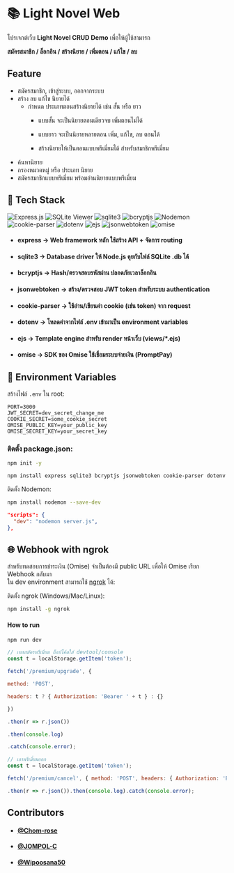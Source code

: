 # 📚 Light Novel Web

โปรเจกต์เว็บ **Light Novel CRUD Demo** เพื่อให้ผู้ใช้สามารถ 

**สมัครสมาชิก / ล็อกอิน / สร้างนิยาย / เพิ่มตอน / แก้ไข / ลบ**
  
## Feature
- สมัครสมาชิก, เข้าสู่ระบบ, ออกจากระบบ
- สร้าง ลบ แก้ไข นิยายได้
  - กําหนด ประเภทตอนสร้างนิยายได้ เช่น สั้น หรือ ยาว
    - แบบสั้น จะเป็นนิยายตอนเดียวจบ เพิ่มตอนไม่ได้
    - แบบยาว จะเป็นนิยายหลายตอน เพิ่ม, แก้ไข, ลบ ตอนได้

    - สร้างนิยายให้เป็นตอนแบบพรีเมี่ยมได้ สำหรับสมาชิกพรีเมี่ยม
- ค้นหานิยาย
- กรองหมวดหมู่ หรือ ประเภท นิยาย
- สมัครสมาชิกแบบพรีเมี่ยม พร้อมอ่านนิยายแบบพรีเมี่ยม


## 🚀 Tech Stack  

![Express.js](https://img.shields.io/badge/Express.js-9C9C9C?style=for-the-badge&logo=express&logoColor=white)
![SQLite Viewer](https://img.shields.io/badge/SQLite%20Viewer-003B57?style=for-the-badge&logo=sqlite&logoColor=white)
![sqlite3](https://img.shields.io/badge/sqlite3-003B57?style=for-the-badge&logo=sqlite&logoColor=white)
![bcryptjs](https://img.shields.io/badge/bcryptjs-F7DF1E?style=for-the-badge&logo=javascript&logoColor=black)
![Nodemon](https://img.shields.io/badge/Nodemon-76D04B?style=for-the-badge&logo=nodemon&logoColor=black)
![cookie-parser](https://img.shields.io/badge/cookie--parser-000000?style=for-the-badge&logo=node.js&logoColor=white)
![dotenv](https://img.shields.io/badge/dotenv-ECD53F?style=for-the-badge&logo=dotenv&logoColor=black)
![ejs](https://img.shields.io/badge/EJS-B4CA65?style=for-the-badge&logo=ejs&logoColor=black)
![jsonwebtoken](https://img.shields.io/badge/jsonwebtoken-000000?style=for-the-badge&logo=jsonwebtokens&logoColor=white)
![omise](https://img.shields.io/badge/Omise-1A6AFF?style=for-the-badge&logo=omise&logoColor=white)

- #### express → Web framework หลัก ใช้สร้าง API + จัดการ routing
- #### sqlite3 → Database driver ให้ Node.js คุยกับไฟล์ SQLite .db ได้
- #### bcryptjs → Hash/ตรวจสอบรหัสผ่าน ปลอดภัยเวลาล็อกอิน
- #### jsonwebtoken → สร้าง/ตรวจสอบ JWT token สำหรับระบบ authentication
- #### cookie-parser → ใช้อ่าน/เขียนค่า cookie (เช่น token) จาก request
- #### dotenv → โหลดค่าจากไฟล์ .env เข้ามาเป็น environment variables
- #### ejs → Template engine สำหรับ render หน้าเว็บ (views/*.ejs)
- #### omise → SDK ของ Omise ใช้เชื่อมระบบจ่ายเงิน (PromptPay)


## 🔑 Environment Variables

สร้างไฟล์ `.env` ใน root:

```env
PORT=3000
JWT_SECRET=dev_secret_change_me
COOKIE_SECRET=some_cookie_secret
OMISE_PUBLIC_KEY=your_public_key
OMISE_SECRET_KEY=your_secret_key
```


### ติดตั้ง package.json:

```bash
npm init -y
```

```bash
npm install express sqlite3 bcryptjs jsonwebtoken cookie-parser dotenv ejs omise
```

ติดตั้ง Nodemon:
```bash
npm install nodemon --save-dev
```

```json
"scripts": {
  "dev": "nodemon server.js",
},
```

## 🌐 Webhook with ngrok

สำหรับทดสอบการชำระเงิน (Omise) จำเป็นต้องมี public URL เพื่อให้ Omise เรียก Webhook กลับมา  
ใน dev environment สามารถใช้ [ngrok](https://ngrok.com/) ได้:

ติดตั้ง ngrok (Windows/Mac/Linux):
```bash
npm install -g ngrok
```

#### How to run
```bash
npm run dev

```
```js
// เทสสมัครพรีเมี่ยม ก็อปโค้ดใส่ devtool/console
const t = localStorage.getItem('token');

fetch('/premium/upgrade', {

method: 'POST',

headers: t ? { Authorization: 'Bearer ' + t } : {}

})

.then(r => r.json())

.then(console.log)

.catch(console.error);

// เอาพรีเมี่ยมออก
const t = localStorage.getItem('token');

fetch('/premium/cancel', { method: 'POST', headers: { Authorization: 'Bearer ' + t }})

.then(r => r.json()).then(console.log).catch(console.error);

```
## Contributors

- #### [@Chom-rose](https://github.com/Chom-rose)
- #### [@JOMPOL-C](https://github.com/JOMPOL-C)
- #### [@Wipoosana50](https://github.com/Wipoosana50)

